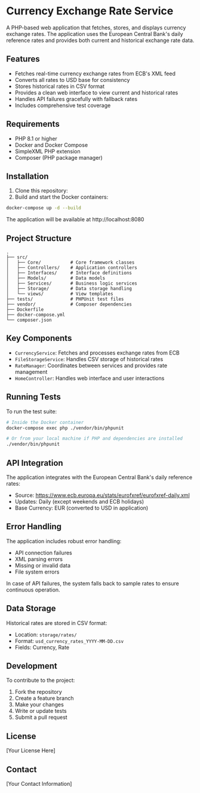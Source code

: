 # Currency Exchange Rate Service

A PHP-based web application that fetches, stores, and displays currency exchange rates. The application uses the European Central Bank's daily reference rates and provides both current and historical exchange rate data.

## Features

- Fetches real-time currency exchange rates from ECB's XML feed
- Converts all rates to USD base for consistency
- Stores historical rates in CSV format
- Provides a clean web interface to view current and historical rates
- Handles API failures gracefully with fallback rates
- Includes comprehensive test coverage

## Requirements

- PHP 8.1 or higher
- Docker and Docker Compose
- SimpleXML PHP extension
- Composer (PHP package manager)

## Installation

1. Clone this repository:
2. Build and start the Docker containers:
```bash
docker-compose up -d --build
```

The application will be available at http://localhost:8080

## Project Structure

```
.
├── src/
│   ├── Core/           # Core framework classes
│   ├── Controllers/    # Application controllers
│   ├── Interfaces/     # Interface definitions
│   ├── Models/         # Data models
│   ├── Services/       # Business logic services
│   ├── Storage/        # Data storage handling
│   └── views/          # View templates
├── tests/              # PHPUnit test files
├── vendor/             # Composer dependencies
├── Dockerfile         
├── docker-compose.yml
└── composer.json
```

## Key Components

- `CurrencyService`: Fetches and processes exchange rates from ECB
- `FileStorageService`: Handles CSV storage of historical rates
- `RateManager`: Coordinates between services and provides rate management
- `HomeController`: Handles web interface and user interactions

## Running Tests

To run the test suite:

```bash
# Inside the Docker container
docker-compose exec php ./vendor/bin/phpunit

# Or from your local machine if PHP and dependencies are installed
./vendor/bin/phpunit
```

## API Integration

The application integrates with the European Central Bank's daily reference rates:
- Source: https://www.ecb.europa.eu/stats/eurofxref/eurofxref-daily.xml
- Updates: Daily (except weekends and ECB holidays)
- Base Currency: EUR (converted to USD in application)

## Error Handling

The application includes robust error handling:
- API connection failures
- XML parsing errors
- Missing or invalid data
- File system errors

In case of API failures, the system falls back to sample rates to ensure continuous operation.

## Data Storage

Historical rates are stored in CSV format:
- Location: `storage/rates/`
- Format: `usd_currency_rates_YYYY-MM-DD.csv`
- Fields: Currency, Rate

## Development

To contribute to the project:

1. Fork the repository
2. Create a feature branch
3. Make your changes
4. Write or update tests
5. Submit a pull request

## License

[Your License Here]

## Contact

[Your Contact Information] 